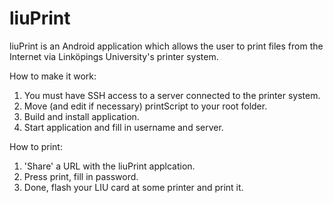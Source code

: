 liuPrint
========

liuPrint is an Android application which allows the user to print files from the Internet via Linköpings University's printer system.

How to make it work:
1) You must have SSH access to a server connected to the printer system.
2) Move (and edit if necessary) printScript to your root folder.
3) Build and install application.
4) Start application and fill in username and server.

How to print:
1) 'Share' a URL with the liuPrint applcation.
2) Press print, fill in password.
3) Done, flash your LIU card at some printer and print it.
